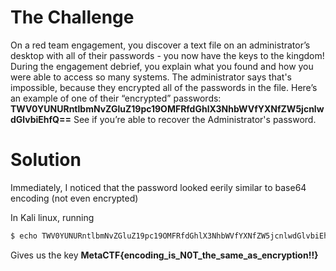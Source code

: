 # The Challenge

On a red team engagement, you discover a text file on an administrator’s desktop with all of their passwords - you now have the keys to the kingdom!
During the engagement debrief, you explain what you found and how you were able to access so many systems. The administrator says that's impossible, because they encrypted all of the passwords in the file.
Here’s an example of one of their “encrypted” passwords: **TWV0YUNURntlbmNvZGluZ19pc19OMFRfdGhlX3NhbWVfYXNfZW5jcnlwdGlvbiEhfQ==**
See if you’re able to recover the Administrator's password.

# Solution

Immediately, I noticed that the password looked eerily similar to base64 encoding (not even encrypted)

In Kali linux, running
```sh
$ echo TWV0YUNURntlbmNvZGluZ19pc19OMFRfdGhlX3NhbWVfYXNfZW5jcnlwdGlvbiEhfQ== | base64 --decode
```

Gives us the key **MetaCTF{encoding_is_N0T_the_same_as_encryption!!}**




